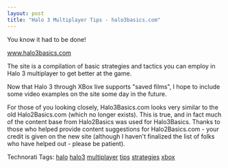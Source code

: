```yaml
---
layout: post
title: "Halo 3 Multiplayer Tips - halo3basics.com"
---
```


<p>You know it had to be done!</p>
<p><a target="_blank" href="http://www.halo3basics.com">www.halo3basics.com</a></p>
<p>The site is a compilation of basic strategies and tactics you can employ in Halo 3 multiplayer to get better at the game.  </p>
<p>Now that Halo 3 through XBox live supports "saved films", I hope to include some video examples on the site some day in the future.  </p>
<p>For those of you looking closely, Halo3Basics.com looks very similar to the old Halo2Basics.com (which no longer exists).  This is true, and in fact much of the content base from Halo2Basics was used for Halo3Basics.  Thanks to those who helped provide content suggestions for Halo2Basics.com - your credit is given on the new site (although I haven't finalized the list of folks who have helped out - please be patient).  </p>
<div class="tags" id="0767317B-992E-4b12-91E0-4F059A8CECA8:61fb3165-dd54-443c-a496-cd1d991ac5bf" contenteditable="false">Technorati Tags: <a href="http://technorati.com/tags/halo" target="_blank" rel="tag">halo</a> <a href="http://technorati.com/tags/halo3" target="_blank" rel="tag">halo3</a> <a href="http://technorati.com/tags/multiplayer" target="_blank" rel="tag">multiplayer</a> <a href="http://technorati.com/tags/tips" target="_blank" rel="tag">tips</a> <a href="http://technorati.com/tags/strategies" target="_blank" rel="tag">strategies</a> <a href="http://technorati.com/tags/xbox" target="_blank" rel="tag">xbox</a></div> 
